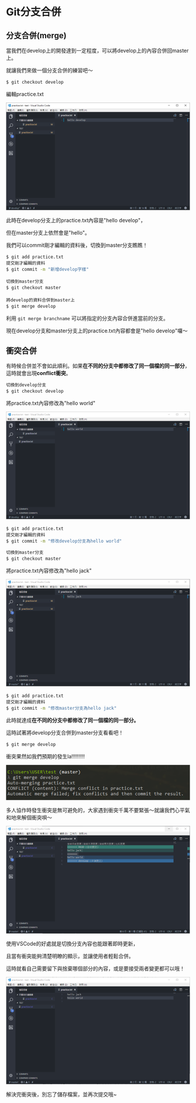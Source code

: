 # Git分支合併

## 分支合併\(merge\)

當我們在develop上的開發達到一定程度，可以將develop上的內容合併回master上。

就讓我們來做一個分支合併的練習吧～

```bash
$ git checkout develop
```

編輯practice.txt

![](../.gitbook/assets/15.png)

此時在develop分支上的practice.txt內容是"hello develop"，

但在master分支上依然會是"hello"。

我們可以commit剛才編輯的資料後，切換到master分支瞧瞧！

```bash
$ git add practice.txt
提交剛才編輯的資料
$ git commit -m "新增develop字樣"

切換到master分支
$ git checkout master

將develop的資料合併到master上
$ git merge develop
```

利用 `git merge branchname` 可以將指定的分支內容合併進當前的分支。

現在develop分支和master分支上的practice.txt內容都會是"hello develop"囉～

## 衝突合併

有時候合併並不會如此順利。如果**在不同的分支中都修改了同一個檔的同一部分**，這時就會出現**conflict衝突**。

```bash
切換到develop分支
$ git checkout develop
```

將practice.txt內容修改為"hello world"

![](../.gitbook/assets/16.png)

```bash
$ git add practice.txt
提交剛才編輯的資料
$ git commit -m "修改develop分支為hello world"
```

```bash
切換到master分支
$ git checkout master
```

將practice.txt內容修改為"hello jack"

![](../.gitbook/assets/17.png)

```bash
$ git add practice.txt
提交剛才編輯的資料
$ git commit -m "修改master分支為hello jack"
```

此時就達成**在不同的分支中都修改了同一個檔的同一部分。**

這時試著將develop分支合併到master分支看看吧！

```bash
$ git merge develop
```

衝突果然如我們預期的發生la!!!!!!!!!

![](../.gitbook/assets/18.png)

多人協作時發生衝突是無可避免的，大家遇到衝突千萬不要緊張～就讓我們心平氣和地來解個衝突唄～

![](../.gitbook/assets/19.png)

使用VSCode的好處就是切換分支內容也能跟著即時更新，

且當有衝突能夠清楚明瞭的顯示，並讓使用者輕鬆合併。

這時就看自己需要留下與捨棄哪個部分的內容，或是要接受兩者變更都可以哦！

![](../.gitbook/assets/20.png)

解決完衝突後，別忘了儲存檔案，並再次提交哦~

